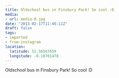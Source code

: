 ```yaml
---
title: Oldschool bus in Finsbury Park! So cool :D
media:
- url: media-0.jpg
date: "2013-02-17T11:46:11Z"
draft: false
tags:
- imported
- from-instagram
location:
  latitude: 51.56567659
  longitude: -0.10701478
---
```

Oldschool bus in Finsbury Park! So cool :D
